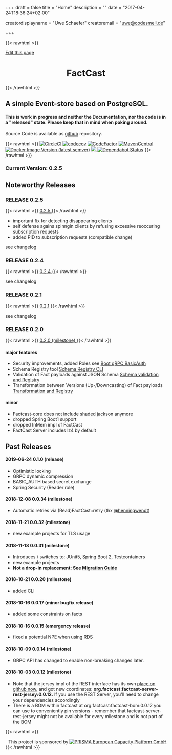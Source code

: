 +++
draft = false
title = "Home"
description = ""
date = "2017-04-24T18:36:24+02:00"


creatordisplayname = "Uwe Schaefer"
creatoremail = "uwe@codesmell.de"

+++

{{< rawhtml >}}
<span id="sidebar-toggle-span">
<a href="#" id="sidebar-toggle" data-sidebar-toggle=""><i class="fa fa-bars"></i></a>
</span>

<div id="top-github-link">
  <a class="github-link"
href="https://github.com/factcast/factcast/edit/master/factcast-site/documentation/content/_index.md" target="blank">
    <i class="fa fa-code-fork"></i> Edit this page</a>
</div>



<h1 align="center">FactCast</h1>

{{< /rawhtml >}}
## A simple Event-store based on PostgreSQL.

#### This is work in progress and neither the Documentation, nor the code is in a "released" state. Please keep that in mind when poking around.

Source Code is available as [github](https://github.com/factcast/factcast) repository.


{{< rawhtml >}}
<a href="https://circleci.com/gh/factcast/factcast" rel="nofollow"><img class="inline" src="https://camo.githubusercontent.com/b299595840f0219a60095dc0f63cbbb2e388a41a/68747470733a2f2f636972636c6563692e636f6d2f67682f66616374636173742f66616374636173742e7376673f7374796c653d736869656c64" alt="CircleCI" data-canonical-src="https://circleci.com/gh/factcast/factcast.svg?style=shield" style="max-width:100%;"></a>
<a href="https://codecov.io/gh/factcast/factcast" rel="nofollow"><img class="inline" src="https://camo.githubusercontent.com/2863b83e96f773ebd91aa268323339b8b9ce14b6/68747470733a2f2f636f6465636f762e696f2f67682f66616374636173742f66616374636173742f6272616e63682f6d61737465722f67726170682f62616467652e737667" alt="codecov" data-canonical-src="https://codecov.io/gh/factcast/factcast/branch/master/graph/badge.svg" style="max-width:100%;"></a>
<a href="https://www.codefactor.io/repository/github/factcast/factcast" rel="nofollow"><img class="inline" src="https://camo.githubusercontent.com/22d2823679b006ca86c5651006f0372c659f255d/68747470733a2f2f7777772e636f6465666163746f722e696f2f7265706f7369746f72792f6769746875622f66616374636173742f66616374636173742f6261646765" alt="CodeFactor" data-canonical-src="https://www.codefactor.io/repository/github/factcast/factcast/badge" style="max-width:100%;"></a>
<a href="http://search.maven.org/#search%7Cgav%7C1%7Cg%3A%22org.factcast%22%20v:0.2" rel="nofollow"><img class="inline" src="https://img.shields.io/maven-central/v/org.factcast/factcast/0.2.svg" alt="MavenCentral" data-canonical-src="https://img.shields.io/maven-central/v/org.factcast/factcast/0.2.svg" style="max-width:100%;"></a>
<a href="https://hub.docker.com/repository/docker/factcast/factcast/tags"><img class="inline" alt="Docker Image Version (latest semver)"
src="https://img.shields.io/docker/v/factcast/factcast?label=dockerhub"></a>
<a href="https://www.apache.org/licenses/LICENSE-2.0" rel="nofollow">
<img  class="inline" src="https://camo.githubusercontent.com/e63d202eb7ed9151a9c46eae71f8599e67a26a56/68747470733a2f2f696d672e736869656c64732e696f2f62616467652f6c6963656e73652d41534c322d677265656e2e7376673f7374796c653d666c6174" data-canonical-src="https://img.shields.io/badge/license-ASL2-green.svg?style=flat" style="max-width:100%;">
</a>
<a href="https://dependabot.com" rel="nofollow"><img class="inline" src="https://camo.githubusercontent.com/9067c86d33741a2fa11586e87089c65cdda10ec3/68747470733a2f2f6170692e646570656e6461626f742e636f6d2f6261646765732f7374617475733f686f73743d676974687562267265706f3d66616374636173742f6661637463617374" alt="Dependabot Status" data-canonical-src="https://api.dependabot.com/badges/status?host=github&amp;repo=factcast/factcast" style="max-width:100%;"></a>
{{< /rawhtml >}}

### Current Version: 0.2.5

## Noteworthy Releases 

### RELEASE 0.2.5
{{< rawhtml >}}
<a
href="https://github.com/factcast/factcast/issues?q=is%3Aissue+milestone%3A0.2.5+">
    0.2.5
</a>
{{< /rawhtml >}}

* important fix for detecting disappearing clients
* self defense agains spinngin clients by refusing excessive reoccuring
  subscription requests
* added PID to subscription requests (compatible change)

see changelog

### RELEASE 0.2.4
{{< rawhtml >}}
<a
href="https://github.com/factcast/factcast/issues?q=is%3Aissue+milestone%3A0.2.4+">
    0.2.4
</a>
{{< /rawhtml >}}

see changelog

### RELEASE 0.2.1
{{< rawhtml >}}
<a
href="https://github.com/factcast/factcast/issues?q=is%3Aissue+milestone%3A0.2.1+">
    0.2.1
</a>
{{< /rawhtml >}}

see changelog

### RELEASE 0.2.0
{{< rawhtml >}}
<a href="https://github.com/factcast/factcast/issues?q=is%3Aissue+milestone%3A0.2.0+">
    0.2.0 (milestone)
</a>
{{< /rawhtml >}}

#### major features 

  * Security improvements, added Roles see [Boot gRPC BasicAuth](/setup/examples/grpc-config-basicauth/)
  * Schema Registry tool [Schema Registry CLI](/usage/java/fc-schema-cli/)
  * Validation of Fact payloads against JSON Schema [Schema validation and Registry](/concept/schema-registry/)
  * Transformation between Versions (Up-/Downcasting) of Fact payloads [Transformation and Registry](/concept/transformation/)

#### minor 

  * Factcast-core does not include shaded jackson anymore
  * dropped Spring Boot1 support
  * dropped InMem impl of FactCast
  * FactCast Server includes lz4 by default

## Past Releases

#### 2019-06-24 0.1.0 (release)
  * Optimistic locking
  * GRPC dynamic compression
  * BASIC_AUTH based secret exchange
  * Spring Security (Reader role)

#### 2018-12-08 0.0.34 (milestone)
  * Automatic retries via (Read)FactCast::retry (thx <a
    href="https://github.com/henningwendt">@henningwendt</a>)

#### 2018-11-21 0.0.32 (milestone)
  * new example projects for TLS usage

#### 2018-11-18 0.0.31 (milestone)
  * Introduces / switches to: JUnit5, Spring Boot 2, Testcontainers
  * new example projects
  * **Not a drop-in replacement: See [Migration Guide](migration)**

#### 2018-10-21 0.0.20 (milestone)
  * added CLI

#### 2018-10-16 0.0.17 (minor bugfix release)
  * added some constraints on facts

#### 2018-10-16 0.0.15 (emergency release)
  * fixed a potential NPE when using RDS

#### 2018-10-09 0.0.14 (milestone)
  * GRPC API has changed to enable non-breaking changes later.

#### 2018-10-03 0.0.12 (milestone)
  * Note that the jersey impl of the REST interface has its own <a href="https://github.com/Mercateo/factcast-rest-jersey">place on github now.</a> and got new coordinates: **org.factcast:factcast-server-rest-jersey:0.0.12.** If you use the REST Server, you'll need to change your dependencies accordingly
  * There is a BOM within factcast at org.factcast:factcast-bom:0.0.12 you can use to conveniently pin versions - remember that factcast-server-rest-jersey might not be available for every milestone and is not part of the BOM


{{< rawhtml >}}
<div align="right">This project is sponsored by
<a href="https://www.prisma-capacity.eu/careers#job-offers"><img
align="bottom" alt="PRISMA European Capacity Platform GmbH" class="inline"
src="/prisma.png"
/></a>
</div>
{{< /rawhtml >}}
